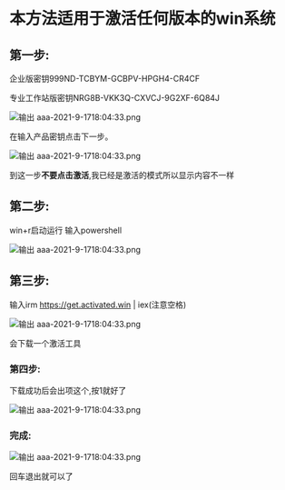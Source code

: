 # 本方法适用于激活任何版本的win系统

## 第一步:

企业版密钥999ND-TCBYM-GCBPV-HPGH4-CR4CF

专业工作站版密钥NRG8B-VKK3Q-CXVCJ-9G2XF-6Q84J

![ 输出 aaa-2021-9-1718:04:33.png](https://gitee.com/lianzengqian/picture/raw/master/%20%E6%A0%BC%E5%BC%8F%201721406098503-2024-7-2000:21:39.png%20/%20%E8%BE%93%E5%87%BA%20aaa-2021-9-1718:04:33.png)

在输入产品密钥点击下一步。

![ 输出 aaa-2021-9-1718:04:33.png](https://gitee.com/lianzengqian/picture/raw/master/%20%E6%A0%BC%E5%BC%8F%201721406164674-2024-7-2000:22:45.png%20/%20%E8%BE%93%E5%87%BA%20aaa-2021-9-1718:04:33.png)

到这一步**不要点击激活**,我已经是激活的模式所以显示内容不一样

## 第二步:

win+r启动运行 输入powershell

![ 输出 aaa-2021-9-1718:04:33.png](https://gitee.com/lianzengqian/picture/raw/master/%20%E6%A0%BC%E5%BC%8F%201721406293848-2024-7-2000:24:54.png%20/%20%E8%BE%93%E5%87%BA%20aaa-2021-9-1718:04:33.png)

## 第三步:

输入irm https://get.activated.win | iex(注意空格)

![ 输出 aaa-2021-9-1718:04:33.png](https://gitee.com/lianzengqian/picture/raw/master/%20%E6%A0%BC%E5%BC%8F%201721406369789-2024-7-2000:26:10.png%20/%20%E8%BE%93%E5%87%BA%20aaa-2021-9-1718:04:33.png)

会下载一个激活工具

### 第四步:

下载成功后会出项这个,按1就好了

![ 输出 aaa-2021-9-1718:04:33.png](https://gitee.com/lianzengqian/picture/raw/master/%20%E6%A0%BC%E5%BC%8F%201721406681687-2024-7-2000:31:22.png%20/%20%E8%BE%93%E5%87%BA%20aaa-2021-9-1718:04:33.png)

### 完成:

![ 输出 aaa-2021-9-1718:04:33.png](https://gitee.com/lianzengqian/picture/raw/master/%20%E6%A0%BC%E5%BC%8F%201721406788220-2024-7-2000:33:08.png%20/%20%E8%BE%93%E5%87%BA%20aaa-2021-9-1718:04:33.png)

回车退出就可以了